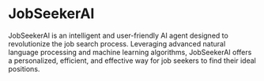 # JobSeekerAI
JobSeekerAI is an intelligent and user-friendly AI agent designed to revolutionize the job search process. Leveraging advanced natural language processing and machine learning algorithms, JobSeekerAI offers a personalized, efficient, and effective way for job seekers to find their ideal positions.
